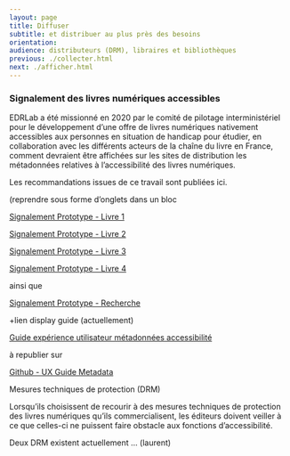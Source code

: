 ```yaml
---
layout: page
title: Diffuser
subtitle: et distribuer au plus près des besoins
orientation:
audience: distributeurs (DRM), libraires et bibliothèques
previous: ./collecter.html
next: ./afficher.html
---
```


### Signalement des livres numériques accessibles

EDRLab a été missionné en 2020 par le comité de pilotage interministériel pour le développement d’une offre de livres numériques nativement accessibles aux personnes en situation de handicap pour étudier, en collaboration avec les différents acteurs de la chaîne du livre en France, comment devraient être affichées sur les sites de distribution les métadonnées relatives à l’accessibilité des livres numériques.

Les recommandations issues de ce travail sont publiées ici.

(reprendre sous forme d’onglets dans un bloc

<a href="https://edition-accessible.github.io/signalement/protoype2/livre1.html" class="link color_orange">Signalement Prototype - Livre 1</a>

<a href="https://edition-accessible.github.io/signalement/protoype2/livre2.html" class="link color_orange">Signalement Prototype - Livre 2</a>

<a href="https://edition-accessible.github.io/signalement/protoype2/livre3.html" class="link color_orange">Signalement Prototype - Livre 3</a>

<a href="https://edition-accessible.github.io/signalement/protoype2/livre4.html" class="link color_orange">Signalement Prototype - Livre 4</a>

ainsi que

<a href="https://edition-accessible.github.io/signalement/protoype2/recherche.html" class="link color_orange">Signalement Prototype - Recherche</a>

+lien display guide (actuellement)

<a href="https://edition-accessible.github.io/signalement/Guide_experience_utilisateur_metadonnees_accessibilite.html" class="link color_orange">Guide expérience utilisateur métadonnées accessibilité</a>

à republier sur

<a href="https://github.com/w3c/publ-a11y/blob/main/UX-Guide-Metadata/draft/principles/index.html" class="link color_orange">Github - UX Guide Metadata</a>

Mesures techniques de protection (DRM)

Lorsqu’ils choisissent de recourir à des mesures techniques de protection des livres numériques qu’ils commercialisent, les éditeurs doivent veiller à ce que celles-ci ne puissent faire obstacle aux fonctions d’accessibilité.

Deux DRM existent actuellement … (laurent)
